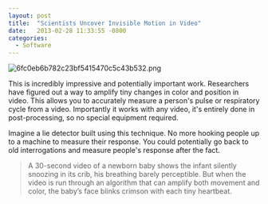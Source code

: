 ```yaml
---
layout: post
title:  "Scientists Uncover Invisible Motion in Video"
date:   2013-02-28 11:33:55 -0800
categories:
  - Software
---
```




 ![6fc0eb6b782c23bf5415470c5c43b532.png](/attachments/6fc0eb6b782c23bf5415470c5c43b532/image.png) 

 This is incredibly impressive and potentially important work. Researchers have figured out a way to amplify tiny changes in color and position in video. This allows you to accurately measure a person's pulse or respiratory cycle from a video. Importantly it works with any video, it's entirely done in post-processing, so no special equipment required. 

Imagine a lie detector built using this technique. No more hooking people up to a machine to measure their response. You could potentially go back to old interrogations and measure people's response after the fact. 

 > A 30-second video of a newborn baby shows the infant silently snoozing in its crib, his breathing barely perceptible. But when the video is run through an algorithm that can amplify both movement and color, the baby’s face blinks crimson with each tiny heartbeat.

